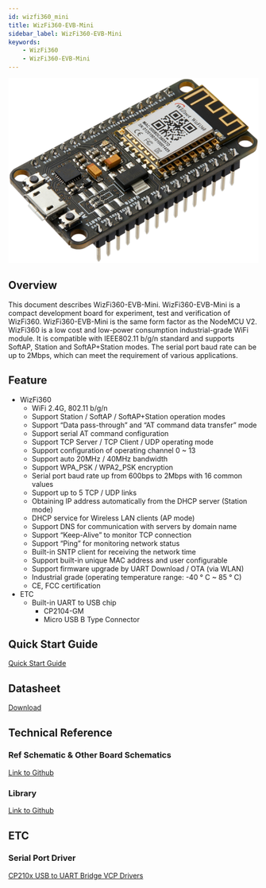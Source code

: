 ```yaml
---
id: wizfi360_mini
title: WizFi360-EVB-Mini
sidebar_label: WizFi360-EVB-Mini
keywords: 
    - WizFi360
    - WizFi360-EVB-Mini
---
```


![WizFi360-EVB-Mini](/img/wizfi360-mini3.png)

## Overview

This document describes WizFi360-EVB-Mini. WizFi360-EVB-Mini is a compact development board for experiment, test and verification of WizFi360. WizFi360-EVB-Mini is the same form factor as the NodeMCU V2. WizFi360 is a low cost and low-power consumption industrial-grade WiFi module. It is compatible with IEEE802.11 b/g/n standard and supports SoftAP, Station and SoftAP+Station modes. The serial port baud rate can be up to 2Mbps, which can meet the requirement of various applications.

## Feature

- WizFi360
    - WiFi 2.4G, 802.11 b/g/n
    - Support Station / SoftAP / SoftAP+Station operation modes
    - Support “Data pass-through” and “AT command data transfer” mode
    - Support serial AT command configuration
    - Support TCP Server / TCP Client / UDP operating mode
    - Support configuration of operating channel 0 ~ 13
    - Support auto 20MHz / 40MHz bandwidth
    - Support WPA_PSK / WPA2_PSK encryption
    - Serial port baud rate up from 600bps to 2Mbps with 16 common values
    - Support up to 5 TCP / UDP links
    - Obtaining IP address automatically from the DHCP server (Station mode)
    - DHCP service for Wireless LAN clients (AP mode)
    - Support DNS for communication with servers by domain name
    - Support “Keep-Alive” to monitor TCP connection
    - Support “Ping” for monitoring network status
    - Built-in SNTP client for receiving the network time
    - Support built-in unique MAC address and user configurable
    - Support firmware upgrade by UART Download / OTA (via WLAN)
    - Industrial grade (operating temperature range: -40 ° C ~ 85 ° C)
    - CE, FCC certification
- ETC
    - Built-in UART to USB chip
        - CP2104-GM
        - Micro USB B Type Connector

## Quick Start Guide

[Quick Start Guide](basic_guides/quickstart)

## Datasheet

[Download](https://wizwiki.net/wiki/lib/exe/fetch.php/products:wizfi360:wizfi360ds:wizfi360-evb-mini_ds_100_en.pdf)

## Technical Reference

### Ref Schematic & Other Board Schematics

[Link to Github](https://github.com/Wiznet/Hardware-Files-of-WIZnet/tree/master/07_WizFi_Module/WizFi360-EVB-Shield)

### Library

[Link to Github](https://github.com/wizfi/Release)

## ETC

### Serial Port Driver

[CP210x USB to UART Bridge VCP Drivers](http://www.silabs.com/products/development-tools/software/usb-to-uart-bridge-vcp-drivers)